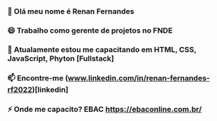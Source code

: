 ### 👋 Olá meu nome é Renan Fernandes
### 😄 Trabalho como gerente de projetos no FNDE
### 🌱 Atualamente estou me capacitando  em HTML, CSS, JavaScript, Phyton [Fullstack]
### 📫 Encontre-me  (www.linkedin.com/in/renan-fernandes-rf2022)[linkedin]
### ⚡ Onde me capacito? EBAC https://ebaconline.com.br/
<!--
**Renan-Fernandes-Campos/Renan-Fernandes-Campos** is a ✨ _special_ ✨ repository because its `README.md` (this file) appears on your GitHub profile.

Here are some ideas to get you started:

- 🔭 I’m currently working on ...
- 🌱 I’m currently learning ...
- 👯 I’m looking to collaborate on ...
- 🤔 I’m looking for help with ...
- 💬 Ask me about ...
- 📫 How to reach me: ...
- 😄 Pronouns: ...
- ⚡ Fun fact: ...
-->
